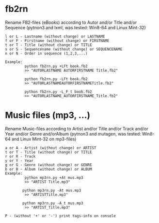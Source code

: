 # fb2rn

Rename FB2-files (eBooks) according to Autor and/or Title and/or Sequence
(pytnon3 and lxml, was tested: Win8-64 and Linux Mint-32)

    l or L - Lastname (without change) or LASTNAME 
    f or F - Firstname (without change) or FIRSTNAME
    t or T - Title (without change) or TITLE
    s or S - Sequencename (without change) or SEQUENCENAME
    n or N - Order in sequence (1,2,3,...)
    
    Example:
             python fb2rn.py +LFt book.fb2
             >> "AUTORLASTNAME AUTORFIRSTNAME Title.fb2"
             
             python fb2rn.py -LFt book.fb2
             >> "AUTORLASTNAMEAUTORFIRSTNAMETitle.fb2"
             
             python fb2rn.py -L_F_t book.fb2
             >> "AUTORLASTNAME_AUTORFIRSTNAME_Title.fb2"

# Music files (mp3, ...)

Rename Music-files according to Artist and/or Title and/or Track
and/or Year and/or Genre and/orAlbum
(pytnon3 and mutagen, was tested: Win8-64 and Linux Mint-32 on mp3-files)

    a or A - Artist (without change) or ARTIST 
    t or T - Title (without change) or TITLE
    r or R - Track
    y or Y - Year
    g or G - Genre (without change) or GENRE
    b or B - Album (without change) or ALBUM
    Example:
             python mp3rn.py +At mus.mp3
             >> "ARTIST Title.mp3"

            python mp3rn.py -At mus.mp3
             >> "ARTISTTitle.mp3"
             
            python mp3rn.py -A_t mus.mp3
             >> "ARTIST_Title.mp3"

    P - (without '+' or '-') print tags-info on console